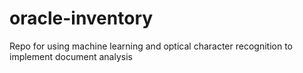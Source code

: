 # oracle-inventory
Repo for using machine learning and optical character recognition to implement document analysis
